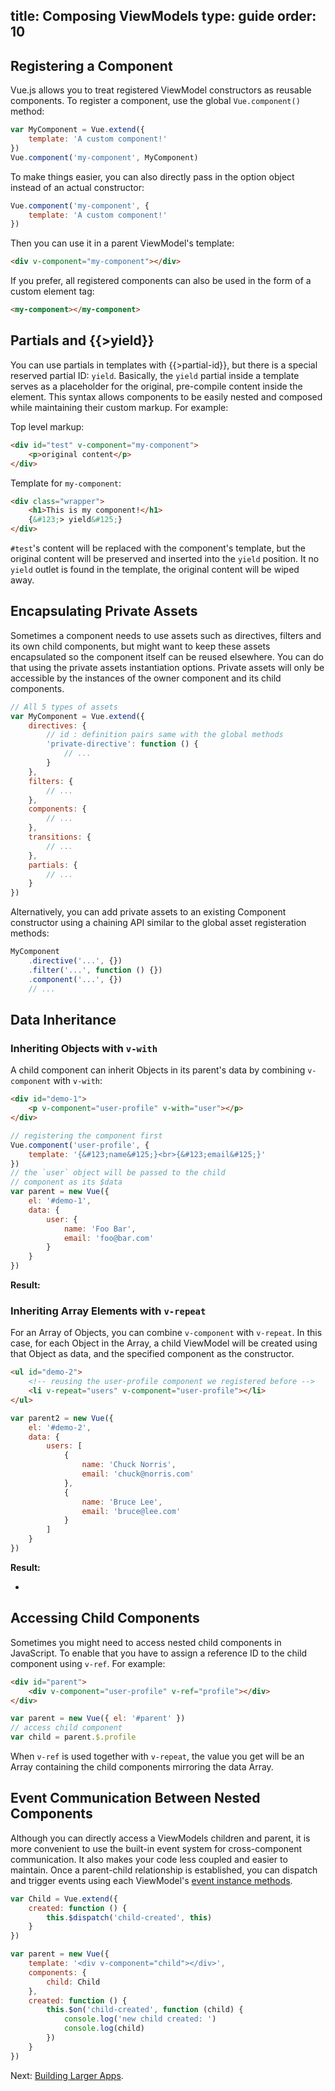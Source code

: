 title: Composing ViewModels
type: guide
order: 10
---

## Registering a Component

Vue.js allows you to treat registered ViewModel constructors as reusable components. To register a component, use the global `Vue.component()` method:

``` js
var MyComponent = Vue.extend({
    template: 'A custom component!'
})
Vue.component('my-component', MyComponent)
```

To make things easier, you can also directly pass in the option object instead of an actual constructor:

``` js
Vue.component('my-component', {
    template: 'A custom component!'
})
```

Then you can use it in a parent ViewModel's template:

``` html
<div v-component="my-component"></div>
```

If you prefer, all registered components can also be used in the form of a custom element tag:

``` html
<my-component></my-component>
```

## Partials and {&#123;>yield&#125;}

You can use partials in templates with {&#123;>partial-id&#125;}, but there is a special reserved partial ID: `yield`. Basically, the `yield` partial inside a template serves as a placeholder for the original, pre-compile content inside the element. This syntax allows components to be easily nested and composed while maintaining their custom markup. For example:

Top level markup:

``` html
<div id="test" v-component="my-component">
    <p>original content</p>
</div>
```

Template for `my-component`:

``` html
<div class="wrapper">
    <h1>This is my component!</h1>
    {&#123;> yield&#125;}
</div>
```

`#test`'s content will be replaced with the component's template, but the original content will be preserved and inserted into the `yield` position. It no `yield` outlet is found in the template, the original content will be wiped away.

## Encapsulating Private Assets

Sometimes a component needs to use assets such as directives, filters and its own child components, but might want to keep these assets encapsulated so the component itself can be reused elsewhere. You can do that using the private assets instantiation options. Private assets will only be accessible by the instances of the owner component and its child components.

``` js
// All 5 types of assets
var MyComponent = Vue.extend({
    directives: {
        // id : definition pairs same with the global methods
        'private-directive': function () {
            // ...
        }
    },
    filters: {
        // ...
    },
    components: {
        // ...
    },
    transitions: {
        // ...
    },
    partials: {
        // ...
    }
})
```

Alternatively, you can add private assets to an existing Component constructor using a chaining API similar to the global asset registeration methods:

``` js
MyComponent
    .directive('...', {})
    .filter('...', function () {})
    .component('...', {})
    // ...
```

## Data Inheritance

### Inheriting Objects with `v-with`

A child component can inherit Objects in its parent's data by combining `v-component` with `v-with`:

``` html
<div id="demo-1">
    <p v-component="user-profile" v-with="user"></p>
</div>
```

``` js
// registering the component first
Vue.component('user-profile', {
    template: '{&#123;name&#125;}<br>{&#123;email&#125;}'
})
// the `user` object will be passed to the child
// component as its $data
var parent = new Vue({
    el: '#demo-1',
    data: {
        user: {
            name: 'Foo Bar',
            email: 'foo@bar.com'
        }
    }
})
```

**Result:**

<div id="demo-1" class="demo"><p v-component="user-profile" v-with="user"></p></div>
<script>
    Vue.component('user-profile', {
        template: '{&#123;name&#125;}<br>{&#123;email&#125;}'
    })
    var parent = new Vue({
        el: '#demo-1',
        data: {
            user: {
                name: 'Foo Bar',
                email: 'foo@bar.com'
            }
        }
    })
</script>

### Inheriting Array Elements with `v-repeat`

For an Array of Objects, you can combine `v-component` with `v-repeat`. In this case, for each Object in the Array, a child ViewModel will be created using that Object as data, and the specified component as the constructor.

``` html
<ul id="demo-2">
    <!-- reusing the user-profile component we registered before -->
    <li v-repeat="users" v-component="user-profile"></li>
</ul>
```

``` js
var parent2 = new Vue({
    el: '#demo-2',
    data: {
        users: [
            {
                name: 'Chuck Norris',
                email: 'chuck@norris.com'
            },
            {
                name: 'Bruce Lee',
                email: 'bruce@lee.com'
            }
        ]
    }
})
```

**Result:**

<ul id="demo-2" class="demo"><li v-repeat="users" v-component="user-profile"></li></ul>
<script>
var parent2 = new Vue({
    el: '#demo-2',
    data: {
        users: [
            {
                name: 'Chuck Norris',
                email: 'chuck@norris.com'
            },
            {
                name: 'Bruce Lee',
                email: 'bruce@lee.com'
            }
        ]
    }
})
</script>

## Accessing Child Components

Sometimes you might need to access nested child components in JavaScript. To enable that you have to assign a reference ID to the child component using `v-ref`. For example:

``` html
<div id="parent">
    <div v-component="user-profile" v-ref="profile"></div>
</div>
```

``` js
var parent = new Vue({ el: '#parent' })
// access child component
var child = parent.$.profile
```

When `v-ref` is used together with `v-repeat`, the value you get will be an Array containing the child components mirroring the data Array.

## Event Communication Between Nested Components

Although you can directly access a ViewModels children and parent, it is more convenient to use the built-in event system for cross-component communication. It also makes your code less coupled and easier to maintain. Once a parent-child relationship is established, you can dispatch and trigger events using each ViewModel's [event instance methods](/api/instance-methods.html#cross-viewmodel-events).

``` js
var Child = Vue.extend({
    created: function () {
        this.$dispatch('child-created', this)
    }
})

var parent = new Vue({
    template: '<div v-component="child"></div>',
    components: {
        child: Child
    },
    created: function () {
        this.$on('child-created', function (child) {
            console.log('new child created: ')
            console.log(child)
        })
    }
})
```

<script>
var Child = Vue.extend({
    created: function () {
        this.$dispatch('child-created', this)
    }
})

var parent = new Vue({
    template: '<div v-component="child"></div>',
    components: {
        child: Child
    },
    created: function () {
        this.$on('child-created', function (child) {
            console.log('new child created: ')
            console.log(child)
        })
    }
})
</script>

Next: [Building Larger Apps](/guide/application.html).
